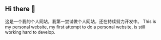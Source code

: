 ## Hi there 👋

<!--
**ssdongy113/SSDongy113** is a ✨ _special_ ✨ repository because its `README.md` (this file) appears on your GitHub profile.

Here are some ideas to get you started:

- 🔭 I’m currently working on ...
- 🌱 I’m currently learning ...
- 👯 I’m looking to collaborate on ...
- 🤔 I’m looking for help with ...
- 💬 Ask me about ...
- 📫 How to reach me: ...
- 😄 Pronouns: ...
- ⚡ Fun fact: ...
-->
这是一个我的个人网站，我第一尝试做个人网站，还在持续努力开发中。
This is my personal website, my first attempt to do a personal website, is still working hard to develop.
